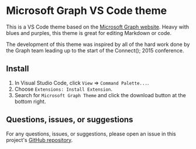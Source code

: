 # Microsoft Graph VS Code theme
This is a VS Code theme based on the [Microsoft Graph website](http://www.graph.microsoft.io). Heavy with blues and purples, this theme is great for editing Markdown or code.

The development of this theme was inspired by all of the hard work done by the Graph team leading up to the start of the Connect(); 2015 conference.

## Install
1. In Visual Studio Code, click `View` => `Command Palette...`.
2. Choose `Extensions: Install Extension`.
3. Search for `Microsoft Graph Theme` and click the download button at the bottom right.

## Questions, issues, or suggestions
For any questions, issues, or suggestions, please open an issue in this project's [GitHub repository](https://github.com/martellaj/microsoft-graph-theme/issues).